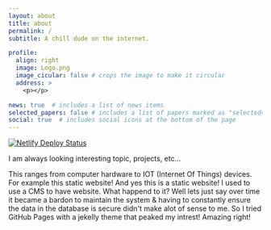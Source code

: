 ```yaml
---
layout: about
title: about
permalink: /
subtitle: A chill dude on the internet.

profile:
  align: right
  image: Logo.png
  image_cicular: false # crops the image to make it circular
  address: >
    <p></p>

news: true  # includes a list of news items
selected_papers: false # includes a list of papers marked as "selected={true}"
social: true  # includes social icons at the bottom of the page
---
```

[![Netlify Deploy Status](https://api.netlify.com/api/v1/badges/2db70e67-cff7-46ea-bcd9-452f0ac82941/deploy-status)](https://app.netlify.com/sites/timely-mandazi-be33df/deploys)

I am always looking interesting topic, projects, etc...

This ranges from computer hardware to IOT (Internet Of Things) devices. For example this static website! And yes this is a static website! I used to use a CMS to have website. What happend to it? Well lets just say over time it became a bardon to maintain the system & having to constantly ensure the data in the database is secure didn't make alot of sense to me. So I tried GitHub Pages with a jekelly theme that peaked my intrest! Amazing right!
